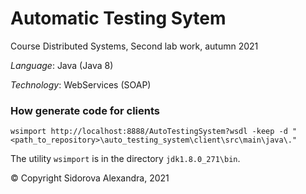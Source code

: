 # Automatic Testing Sytem
Course Distributed Systems, Second lab work, autumn 2021

*Language*: Java (Java 8)

*Technology*: WebServices (SOAP)

### How generate code for clients
```
wsimport http://localhost:8888/AutoTestingSystem?wsdl -keep -d "<path_to_repository>\auto_testing_system\client\src\main\java\."
```

The utility `wsimport` is in the directory `jdk1.8.0_271\bin`.


© Copyright Sidorova Alexandra, 2021